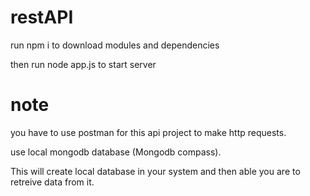 # restAPI

run npm i to download modules and dependencies

then run node app.js to start server

# note

you have to use postman for this api project to make http requests.

use local mongodb database (Mongodb compass).

This will create local database in your system and then able you are to retreive data from it.
